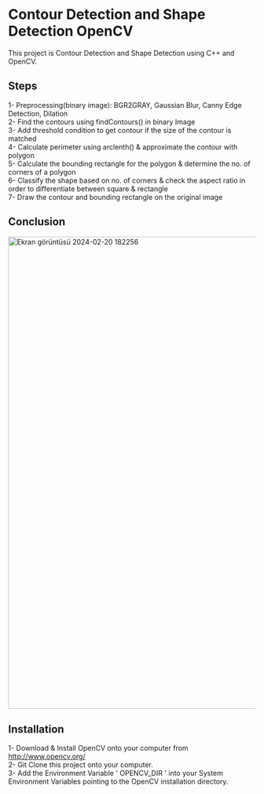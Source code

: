 # Contour Detection and Shape Detection OpenCV
This project is Contour Detection and Shape Detection using C++ and OpenCV.

## Steps

1- Preprocessing(binary image): BGR2GRAY, Gaussian Blur, Canny Edge Detection, Dilation  
2- Find the contours using findContours() in binary Image  
3- Add threshold condition to get contour if the size of the contour is matched  
4- Calculate perimeter using arclenth() & approximate the contour with polygon  
5- Calculate the bounding rectangle for the polygon & determine the no. of corners of a polygon  
6- Classify the shape based on no. of corners & check the aspect ratio in order to differentiate between square & rectangle  
7- Draw the contour and bounding rectangle on the original image  

## Conclusion

<img width="960" alt="Ekran görüntüsü 2024-02-20 182256" src="https://github.com/serttasbugrahan/shape-detection-opencv/assets/140887398/b25598a6-bf9a-4019-a534-861a3f186abb">


## Installation
1- Download & Install OpenCV onto your computer from http://www.opencv.org/  
2- Git Clone this project onto your computer.  
3- Add the Environment Variable ' OPENCV_DIR ' into your System Environment Variables pointing to the OpenCV installation directory.  








